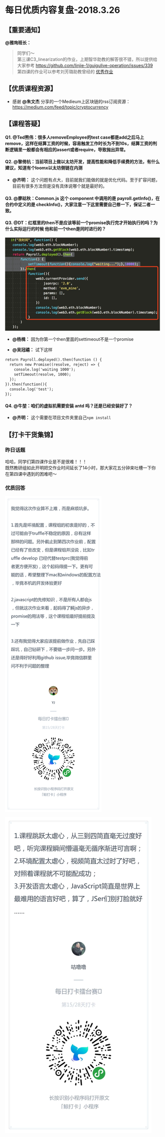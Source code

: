 # 每日优质内容复盘-2018.3.26

## 【重要通知】

**@雅珣班长：**

>  同学们～  
第三课C3_linearization的作业，上期智华助教的解答很不错，所以提供给大家参考  https://github.com/linjie-1/guigulive-operation/issues/339  
> 第四课的作业可以参考刘芳璐助教曾经的 [优秀作业](files/paroll.js)

## 【优质课程资源】

- 感谢 **@朱文杰** 分享的一个Medieum上区块链的rss订阅资源：https://medium.com/feed/topic/cryptocurrency

## 【课程答疑】

#### Q1. @Ted熊伟：很多人removeEmployee的test case都是add之后马上remove，这样在结算工资的时候，容易触发工作时长为不到10s，结算工资的判断逻辑里一般都会有相应的assert或者require，导致抛出异常。

#### Q2. @黎倚杭：当前项目上做以太坊开发，提高性能和降低手续费的方法，有什么建议，知道有个loomx以太坊侧链在内测

- **@齐明：** 这个问题有点大，目前就我们能做的就是优化代码。至于扩容问题，目前有很多方法但是没有具体说哪个就是最好的。

#### Q3. @廖祜秋：Common.js 这个 component 中调用的是 payroll.getInfo()，在合约中定义的是 checkInfo()，大家注意一下这里需要自己修一下，保证二者一致。

#### Q3. @DT：红框里的then不是应该等前一个promise执行完才开始执行的吗？为什么实际运行的时候 他和前一个then是同时进行的？

![](images/2018.3.26_Q3.jpg)

- **@杨楫：** 因为你第一个then里面的settimeout不是一个promise

- **@吴冠禧：** 试下这样
```
return Payroll.deployed().then(function () {
  return new Promise((resolve, reject) => {
    console.log('waiting 1000');
    setTimeout(resolve, 1000);
  });
}).then(function(){
  console.log('test');
});
```

#### Q4. @牛堃：咱们的虚拟机需要安装 antd 吗？还是已经安装好了？

- **@齐明：** 这个需要在项目文件夹里自己`npm install`

## 【打卡干货集锦】

### 昨日话题

哈哈，同学们第四课作业是不是很难！！！  
既然教研组如此开明把交作业时间延长了14小时，那大家花五分钟来吐槽一下你在第四课中遇到的困难吧～

### 优质回答

![](images/2018.3.26_card1.png)

![](images/2018.3.26_card2.png)
